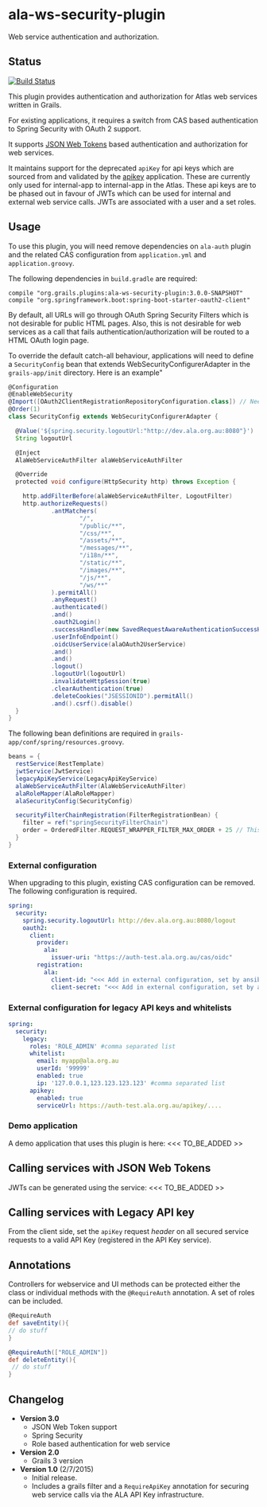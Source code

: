 # ala-ws-security-plugin
Web service authentication and authorization.

## Status
[![Build Status](https://travis-ci.org/AtlasOfLivingAustralia/ala-ws-security-plugin.svg?branch=master)](https://travis-ci.org/AtlasOfLivingAustralia/ala-ws-security-plugin)

This plugin provides authentication and authorization for Atlas web services written in Grails.

For existing applications, it requires a switch from CAS based authentication to Spring Security with OAuth 2 support.

It supports [JSON Web Tokens](https://datatracker.ietf.org/doc/html/rfc7519) based authentication and authorization for web services.

It maintains support for the deprecated `apiKey` for api keys which are sourced from and validated by 
the [apikey](https://github.com/atlasoflivingaustralia/apikey) application. These are currently only 
used for internal-app to internal-app in the Atlas. These api keys are to be phased
out in favour of JWTs which can be used for internal and external web service calls. JWTs are associated 
with a user and a set roles.

## Usage

To use this plugin, you will need remove dependencies on `ala-auth` plugin and the related CAS configuration from
`application.yml` and `application.groovy`. 

The following dependencies in `build.gradle` are required:

```
compile "org.grails.plugins:ala-ws-security-plugin:3.0.0-SNAPSHOT"
compile "org.springframework.boot:spring-boot-starter-oauth2-client"
```

By default, all URLs will go through OAuth Spring Security Filters which is not desirable for public HTML pages.
Also, this is not desirable for web services as a call that fails authentication/authorization will be routed
to a HTML OAuth login page.

To override the default catch-all behaviour, applications will need to define
a `SecurityConfig` bean that extends WebSecurityConfigurerAdapter in the `grails-app/init` directory. Here is an example"

```groovy
@Configuration
@EnableWebSecurity
@Import([OAuth2ClientRegistrationRepositoryConfiguration.class]) // Needed because we disabled the autoconfiguration
@Order(1)
class SecurityConfig extends WebSecurityConfigurerAdapter {

  @Value('${spring.security.logoutUrl:"http://dev.ala.org.au:8080"}')
  String logoutUrl

  @Inject
  AlaWebServiceAuthFilter alaWebServiceAuthFilter

  @Override
  protected void configure(HttpSecurity http) throws Exception {

    http.addFilterBefore(alaWebServiceAuthFilter, LogoutFilter)
    http.authorizeRequests()
            .antMatchers(
                    "/",
                    "/public/**",
                    "/css/**",
                    "/assets/**",
                    "/messages/**",
                    "/i18n/**",
                    "/static/**",
                    "/images/**",
                    "/js/**",
                    "/ws/**"
            ).permitAll()
            .anyRequest()
            .authenticated()
            .and()
            .oauth2Login()
            .successHandler(new SavedRequestAwareAuthenticationSuccessHandler())
            .userInfoEndpoint()
            .oidcUserService(alaOAuth2UserService)
            .and()
            .and()
            .logout()
            .logoutUrl(logoutUrl)
            .invalidateHttpSession(true)
            .clearAuthentication(true)
            .deleteCookies("JSESSIONID").permitAll()
            .and().csrf().disable()
  }
}
```

The following bean definitions are required in `grails-app/conf/spring/resources.groovy`.

```groovy
beans = {
  restService(RestTemplate)
  jwtService(JwtService)
  legacyApiKeyService(LegacyApiKeyService)
  alaWebServiceAuthFilter(AlaWebServiceAuthFilter)
  alaRoleMapper(AlaRoleMapper)
  alaSecurityConfig(SecurityConfig)

  securityFilterChainRegistration(FilterRegistrationBean) {
    filter = ref("springSecurityFilterChain")
    order = OrderedFilter.REQUEST_WRAPPER_FILTER_MAX_ORDER + 25 // This needs to be before the GrailsWebRequestFilter which is +30
  }
}
```

### External configuration

When upgrading to this plugin, existing CAS configuration can be removed.
The following configuration is required.

```yaml
spring: 
  security:
    spring.security.logoutUrl: http://dev.ala.org.au:8080/logout
    oauth2: 
      client: 
        provider: 
          ala: 
            issuer-uri: "https://auth-test.ala.org.au/cas/oidc"
        registration: 
          ala: 
            client-id: "<<< Add in external configuration, set by ansible, sourced from CAS Management App >>>>"
            client-secret: "<<< Add in external configuration, set by ansible, sourced from CAS Management App >>>>"
```

### External configuration for legacy API keys and whitelists

```yaml
spring:
  security:
    legacy:
      roles: 'ROLE_ADMIN' #comma separated list
      whitelist:
        email: myapp@ala.org.au
        userId: '99999'      
        enabled: true        
        ip: '127.0.0.1,123.123.123.123' #comma separated list 
      apikey:
        enabled: true        
        serviceUrl: https://auth-test.ala.org.au/apikey/....
```

### Demo application

A demo application that uses this plugin is here: <<< TO_BE_ADDED >>

## Calling services with JSON Web Tokens

JWTs can be generated using the service:  <<< TO_BE_ADDED >>

## Calling services with Legacy API key

From the client side, set the ```apiKey``` request _header_  on all secured service requests to a valid API Key (registered in the API Key service).

## Annotations
Controllers for webservice and UI methods can be protected either the class or individual methods with the ```@RequireAuth``` annotation.
A set of roles can be included.

```groovy
@RequireAuth
def saveEntity(){
// do stuff
}

@RequireAuth(["ROLE_ADMIN"])
def deleteEntity(){
 // do stuff
}

```

## Changelog
- **Version 3.0**
  - JSON Web Token support
  - Spring Security
  - Role based authentication for web service
- **Version 2.0**
  - Grails 3 version
- **Version 1.0** (2/7/2015)
  - Initial release.
  - Includes a grails filter and a ```RequireApiKey``` annotation for securing web service calls via the ALA API Key infrastructure.
